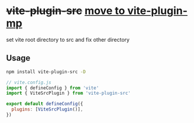# ~~vite-plugin-src~~ [move to vite-plugin-mp](https://github.com/zhuweiyou/vite-plugin-mp)

set vite root directory to src and fix other directory

## Usage

```bash
npm install vite-plugin-src -D
```

```js
// vite.config.js
import { defineConfig } from 'vite'
import { ViteSrcPlugin } from 'vite-plugin-src'

export default defineConfig({
  plugins: [ViteSrcPlugin()],
})
```

